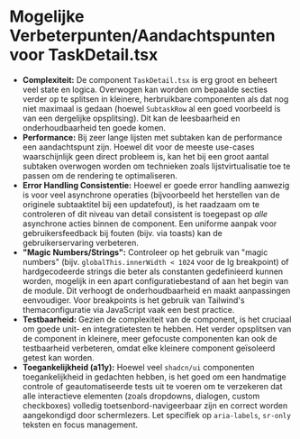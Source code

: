 # Mogelijke Verbeterpunten/Aandachtspunten voor TaskDetail.tsx

* **Complexiteit:** De component `TaskDetail.tsx` is erg groot en beheert veel state en logica. Overwogen kan worden om bepaalde secties verder op te splitsen in kleinere, herbruikbare componenten als dat nog niet maximaal is gedaan (hoewel `SubtaskRow` al een goed voorbeeld is van een dergelijke opsplitsing). Dit kan de leesbaarheid en onderhoudbaarheid ten goede komen.
* **Performance:** Bij zeer lange lijsten met subtaken kan de performance een aandachtspunt zijn. Hoewel dit voor de meeste use-cases waarschijnlijk geen direct probleem is, kan het bij een groot aantal subtaken overwogen worden om technieken zoals lijstvirtualisatie toe te passen om de rendering te optimaliseren.
* **Error Handling Consistentie:** Hoewel er goede error handling aanwezig is voor veel asynchrone operaties (bijvoorbeeld het herstellen van de originele subtaaktitel bij een updatefout), is het raadzaam om te controleren of dit niveau van detail consistent is toegepast op *alle* asynchrone acties binnen de component. Een uniforme aanpak voor gebruikersfeedback bij fouten (bijv. via toasts) kan de gebruikerservaring verbeteren.
* **"Magic Numbers/Strings":** Controleer op het gebruik van "magic numbers" (bijv. `globalThis.innerWidth < 1024` voor de lg breakpoint) of hardgecodeerde strings die beter als constanten gedefinieerd kunnen worden, mogelijk in een apart configuratiebestand of aan het begin van de module. Dit verhoogt de onderhoudbaarheid en maakt aanpassingen eenvoudiger. Voor breakpoints is het gebruik van Tailwind's themaconfiguratie via JavaScript vaak een best practice.
* **Testbaarheid:** Gezien de complexiteit van de component, is het cruciaal om goede unit- en integratietesten te hebben. Het verder opsplitsen van de component in kleinere, meer gefocuste componenten kan ook de testbaarheid verbeteren, omdat elke kleinere component geïsoleerd getest kan worden.
* **Toegankelijkheid (a11y):** Hoewel veel `shadcn/ui` componenten toegankelijkheid in gedachten hebben, is het goed om een handmatige controle of geautomatiseerde tests uit te voeren om te verzekeren dat alle interactieve elementen (zoals dropdowns, dialogen, custom checkboxes) volledig toetsenbord-navigeerbaar zijn en correct worden aangekondigd door schermlezers. Let specifiek op `aria-labels`, `sr-only` teksten en focus management.
